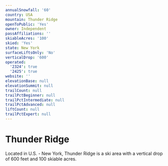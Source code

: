 ```yaml
---
annualSnowfall: '60'
country: USA
mountain: Thunder Ridge
openToPublic: 'Yes'
owner: Independent
passAffiliations: ''
skiableAcres: '100'
skied: 'Yes'
state: New York
surfaceLiftsOnly: 'No'
verticalDrop: '600'
operated:
  '2324': true
  '2425': true
website: ''
elevationBase: null
elevationSummit: null
trailCount: null
trailPctBeginner: null
trailPctIntermediate: null
trailPctAdvanced: null
liftCount: null
trailPctExpert: null
---
```



# Thunder Ridge

Located in U.S. - New York, Thunder Ridge is a ski area with a vertical drop of 600 feet and 100 skiable acres.
